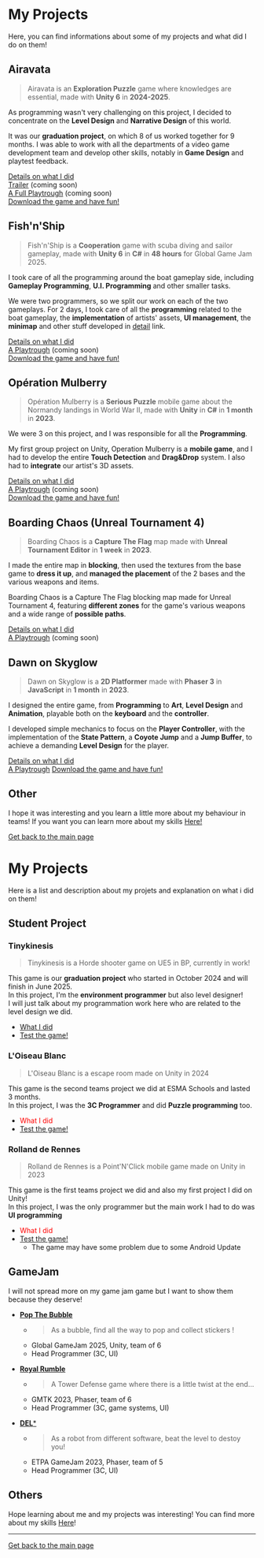 # My Projects

Here, you can find informations about some of my projects and what did I do on them!

## Airavata
> Airavata is an **Exploration Puzzle** game where knowledges are essential, made with **Unity 6** in **2024-2025**.

As programming wasn't very challenging on this project, I decided to concentrate on the **Level Design** and **Narrative Design** of this world.

It was our **graduation project**, on which 8 of us worked together for 9 months. I was able to work with all the departments of a video game development team and develop other skills, notably in **Game Design** and playtest feedback.

[Details on what I did](https://github.com/MarinAussant/Portfolio/blob/main/Projects/Airavata/Airavata.md)  
[Trailer]() (coming soon)  
[A Full Playtrough]() (coming soon)  
[Download the game and have fun!](https://john-gd.itch.io/airavata)

## Fish'n'Ship
> Fish'n'Ship is a **Cooperation** game with scuba diving and sailor gameplay, made with **Unity 6** in **C#** in **48 hours** for Global Game Jam 2025.

I took care of all the programming around the boat gameplay side, including **Gameplay Programming**, **U.I. Programming** and other smaller tasks.

We were two programmers, so we split our work on each of the two gameplays. For 2 days, I took care of all the **programming** related to the boat gameplay, the **implementation** of artists' assets, **UI management**, the **minimap** and other stuff developed in [detail](https://github.com/MarinAussant/Portfolio/blob/main/Projects/Fish'n'Ship/Fish'n'Ship.md) link.

[Details on what I did](https://github.com/MarinAussant/Portfolio/blob/main/Projects/Fish'n'Ship/Fish'n'Ship.md)   
[A Playtrough]() (coming soon)  
[Download the game and have fun!](https://alanoixdecocow.itch.io/fish-n-ship)

## Opération Mulberry
> Opération Mulberry is a **Serious Puzzle** mobile game about the Normandy landings in World War II, made with **Unity** in **C#** in **1 month** in **2023**.

We were 3 on this project, and I was responsible for all the **Programming**.

My first group project on Unity, Operation Mulberry is a **mobile game**, and I had to develop the entire **Touch Detection** and **Drag&Drop** system. I also had to **integrate** our artist's 3D assets.

[Details on what I did](https://github.com/MarinAussant/Portfolio/tree/main/Projects/Op%C3%A9ration%20Mulberry)   
[A Playtrough]() (coming soon)  
[Download the game and have fun!](https://john-gd.itch.io/ps3)

## Boarding Chaos (Unreal Tournament 4)
> Boarding Chaos is a **Capture The Flag** map made with **Unreal Tournament Editor** in **1 week** in **2023**.

I made the entire map in **blocking**, then used the textures from the base game to **dress it up**, and **managed the placement** of the 2 bases and the various weapons and items.

Boarding Chaos is a Capture The Flag blocking map made for Unreal Tournament 4, featuring **different zones** for the game's various weapons and a wide range of **possible paths**.

[Details on what I did](https://github.com/MarinAussant/Portfolio/tree/main/Projects/Op%C3%A9ration%20Mulberry)   
[A Playtrough]() (coming soon)

## Dawn on Skyglow
> Dawn on Skyglow is a **2D Platformer** made with **Phaser 3** in **JavaScript** in **1 month** in **2023**.

I designed the entire game, from **Programming** to **Art**, **Level Design** and **Animation**, playable both on the **keyboard** and the **controller**.

I developed simple mechanics to focus on the **Player Controller**, with the implementation of the **State Pattern**, a **Coyote Jump** and a **Jump Buffer**, to achieve a demanding **Level Design** for the player.

[Details on what I did](https://github.com/MarinAussant/Portfolio/blob/main/Projects/Dawn%20on%20Skyglow/DawnOnSkyglow.md)   
[A Playtrough](https://www.youtube.com/watch?v=lvoJxfqtgMc)
[Download the game and have fun!](https://marinaussant.itch.io/dawn-on-skyglow)

## Other

I hope it was interesting and you learn a little more about my behaviour in teams!
If you want you can learn more about my skills [Here!]()

[Get back to the main page](https://github.com/LouisViktorCeleyron/Portfolio/blob/master/README.md)



# My Projects

Here is a list and description about my projets and explanation on what i did on them!

## Student Project

### Tinykinesis
> Tinykinesis is a Horde shooter game on UE5 in BP, currently in work!

This game is our **graduation project** who started in October 2024 and will finish in June 2025.  
In this project, I'm the **environment programmer** but also level designer!  
I will just talk about my programmation work here who are related to the level design we did.

* [What I did](https://github.com/AshiyroMisachi/RiallotAlexandre_Portfolio/blob/main/Projects/Tinykinesis/Tinykinesis.md)
* [Test the game!](https://barna-bus.itch.io/tinykinesis)

### L'Oiseau Blanc
> L'Oiseau Blanc is a escape room made on Unity in 2024

This game is the second teams project we did at ESMA Schools and lasted 3 months.   
In this project, I was the **3C Programmer** and did **Puzzle programming** too.

* <span style="color: red">What I did </span>
* [Test the game!](https://github.com/AshiyroMisachi/PEZ-GroupeG-LOiseauBlanc)

### Rolland de Rennes
> Rolland de Rennes is a Point'N'Click mobile game made on Unity in 2023

This game is the first teams project we did and also my first project I did on Unity!   
In this project, I was the only programmer but the main work I had to do was **UI programming**

* <span style="color: red">What I did </span>
* [Test the game!](https://maerys.itch.io/rolland-de-rennes)
    * The game may have some problem due to some Android Update

## GameJam
I will not spread more on my game jam game but I want to show them because they deserve!

* [**Pop The Bubble**](https://maerys.itch.io/pop-the-bubble)
    * > As a bubble, find all the way to pop and collect stickers !
    * Global GameJam 2025, Unity, team of 6
    * Head Programmer (3C, UI)

*  [**Royal Rumble**](https://maerys.itch.io/royal-rumble)
    * > A Tower Defense game where there is a little twist at the end...
    *  GMTK 2023, Phaser, team of 6
    * Head Programmer (3C, game systems, UI)

* [**DEL***](https://sangagin.itch.io/deletoile)
    * > As a robot from different software, beat the level to destoy you!
    * ETPA GameJam 2023, Phaser, team of 5
    * Head Programmer (3C, UI)

## Others
Hope learning about me and my projects was interesting! You can find more about my skills [Here](https://github.com/AshiyroMisachi/RiallotAlexandre_Portfolio/blob/main/Skills/Skills.md)!

***

[Get back to the main page](https://github.com/AshiyroMisachi/RiallotAlexandre_Portfolio)